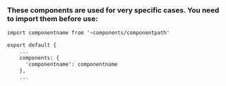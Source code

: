 ### These components are used for very specific cases. You need to import them before use:

```html
import componentname from '~components/componentpath'

export default {
    ...
    components: {
      'componentname': componentname
    },
    ...
```
